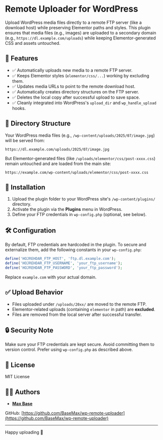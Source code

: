 # Remote Uploader for WordPress

Upload WordPress media files directly to a remote FTP server (like a download host) while preserving Elementor paths and styles. This plugin ensures that media files (e.g., images) are uploaded to a secondary domain (e.g., `https://dl.example.com/uploads`) while keeping Elementor-generated CSS and assets untouched.

## 🔧 Features

- ✅ Automatically uploads new media to a remote FTP server.
- ✅ Keeps Elementor styles (`elementor/css/...`) working by excluding them.
- ✅ Updates media URLs to point to the remote download host.
- ✅ Automatically creates directory structures on the FTP server.
- ✅ Deletes the local copy after successful upload to save space.
- ✅ Cleanly integrated into WordPress's `upload_dir` and `wp_handle_upload` hooks.

## 📂 Directory Structure

Your WordPress media files (e.g., `/wp-content/uploads/2025/07/image.jpg`) will be served from:

```
https://dl.example.com/uploads/2025/07/image.jpg
```

But Elementor-generated files (like `/uploads/elementor/css/post-xxxx.css`) remain untouched and are loaded from the main site:

```
https://example.com/wp-content/uploads/elementor/css/post-xxxx.css
```

## 🚀 Installation

1. Upload the plugin folder to your WordPress site's `/wp-content/plugins/` directory.
2. Activate the plugin via the **Plugins** menu in WordPress.
3. Define your FTP credentials in `wp-config.php` (optional, see below).

## 🛠 Configuration

By default, FTP credentials are hardcoded in the plugin. To secure and externalize them, add the following constants in your `wp-config.php`:

```php
define('HOJREHDAR_FTP_HOST', 'ftp.dl.example.com');
define('HOJREHDAR_FTP_USERNAME', 'your_ftp_username');
define('HOJREHDAR_FTP_PASSWORD', 'your_ftp_password');
````

Replace `example.com` with your actual domain.

## ✅ Upload Behavior

* Files uploaded under `/uploads/20xx/` are moved to the remote FTP.
* Elementor-related uploads (containing `elementor` in path) are **excluded**.
* Files are removed from the local server after successful transfer.

## 🔒 Security Note

Make sure your FTP credentials are kept secure. Avoid committing them to version control. Prefer using `wp-config.php` as described above.

## 📄 License

MIT License

## 👨‍💻 Authors

* **[Max Base](https://github.com/BaseMax)**

GitHub: [https://github.com/BaseMax/wp-remote-uploader](https://github.com/BaseMax/wp-remote-uploader)

---

Happy uploading 🚀
